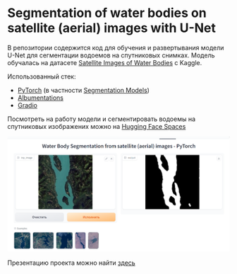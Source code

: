 # Segmentation of water bodies on satellite (aerial) images with U-Net

В репозитории содержится код для обучения и развертывания модели U-Net для сегментации водоемов на спутниковых снимках. Модель обучалась на датасете [Satellite Images of Water Bodies](https://www.kaggle.com/datasets/franciscoescobar/satellite-images-of-water-bodies) с Kaggle.

Использованный стек:
- [PyTorch](https://github.com/pytorch/pytorch) (в частности [Segmentation Models](https://github.com/qubvel/segmentation_models.pytorch))
- [Albumentations](https://github.com/albumentations-team/albumentations)
- [Gradio](https://github.com/gradio-app/gradio)

Посмотреть на работу модели и сегментировать водоемы на спутниковых изображених можно на [Hugging Face Spaces](https://huggingface.co/spaces/anaaaiva/aerial-water-segmentation)

![inference_img](inference_img/image.png)

Презентацию проекта можно найти [здесь](project_presentation.pdf)
